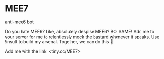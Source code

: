 # MEE7
anti-mee6 bot

Do you hate MEE6? Like, absolutely despise MEE6? BOI SAME! Add me to your server for me to relentlessly mock the bastard whenever it speaks. Use !insult to build my arsenal. Together, we can do this 💪


Add me with the link: <tiny.cc/MEE7>
